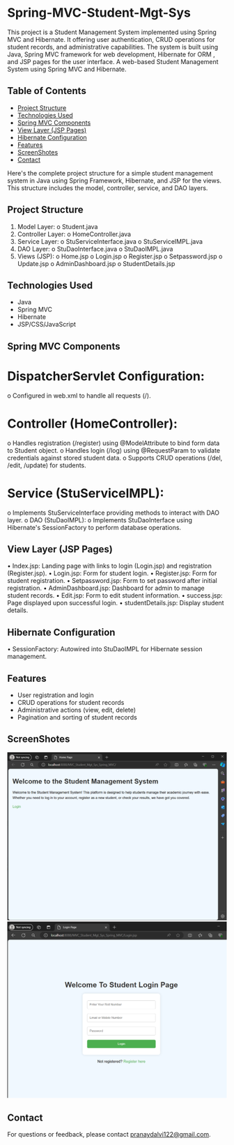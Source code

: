 # Spring-MVC-Student-Mgt-Sys
This project is a Student Management System implemented using Spring MVC and Hibernate. It offering user authentication, CRUD operations for student records, and administrative capabilities. The system is built using Java, Spring MVC framework for web development, Hibernate for ORM , and JSP pages for the user interface.
A web-based Student Management System using Spring MVC and Hibernate.

## Table of Contents
- [Project Structure](#Project-Structure)
- [Technologies Used](#technologies-used)
- [Spring MVC Components](#Spring-MVC-Components)
- [View Layer (JSP Pages)](#View-Layer-(JSP-Pages))
- [Hibernate Configuration](#Hibernate-Configuration)
- [Features](#features)
- [ScreenShotes](#ScreenShotes)
- [Contact](#contact)

Here's the complete project structure for a simple student management system in Java using Spring Framework, Hibernate, and JSP for the views. This structure includes the model, controller, service, and DAO layers.
## Project Structure
1.	Model Layer:
            o	Student.java
2.	Controller Layer:
            o	HomeController.java
3.	Service Layer:
            o	StuServiceInterface.java
            o	StuServiceIMPL.java
4.	DAO Layer:
            o	StuDaoInterface.java
            o	StuDaoIMPL.java
5.	Views (JSP):
            o	Home.jsp
            o	Login.jsp
            o	Register.jsp
            o	Setpassword.jsp
            o	Update.jsp
            o	AdminDashboard.jsp
            o	StudentDetails.jsp

## Technologies Used

- Java
- Spring MVC
- Hibernate
- JSP/CSS/JavaScript

## Spring MVC Components
# DispatcherServlet Configuration: 
o	Configured in web.xml to handle all requests (/).
# Controller (HomeController):
o	Handles registration (/register) using @ModelAttribute to bind form data to Student object.
o	Handles login (/log) using @RequestParam to validate credentials against stored student data.
o	Supports CRUD operations (/del, /edit, /update) for students.
# Service (StuServiceIMPL):
o	Implements StuServiceInterface providing methods to interact with DAO layer.
o	DAO (StuDaoIMPL):
o	Implements StuDaoInterface using Hibernate's SessionFactory to perform database operations.

## View Layer (JSP Pages)
•	Index.jsp: Landing page with links to login (Login.jsp) and registration (Register.jsp).
•	Login.jsp: Form for student login.
•	Register.jsp: Form for student registration.
•	Setpassword.jsp: Form to set password after initial registration.
•	AdminDashboard.jsp: Dashboard for admin to manage student records.
•	Edit.jsp: Form to edit student information.
•	success.jsp: Page displayed upon successful login.
•	studentDetails.jsp: Display student details.

## Hibernate Configuration
•	SessionFactory: Autowired into StuDaoIMPL for Hibernate session management.

## Features

- User registration and login
- CRUD operations for student records
- Administrative actions (view, edit, delete)
- Pagination and sorting of student records

## ScreenShotes

![home page](Capture1.PNG)
![Screenshot 2](/Capture2.PNG)

## Contact

For questions or feedback, please contact [pranaydalvi122@gmail.com](mailto:pranaydalvi122@gmail.com).
